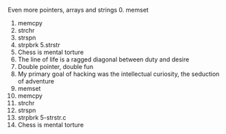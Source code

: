 Even more pointers, arrays and strings
0. memset
1. memcpy
2. strchr
3. strspn
4. strpbrk
5.strstr
6. Chess is mental torture
7. The line of life is a ragged diagonal between duty and desire
8. Double pointer, double fun
9. My primary goal of hacking was the intellectual curiosity, the seduction of adventure
0. memset
1. memcpy
2. strchr
3. strspn
4. strpbrk
5-strstr.c
6. Chess is mental torture
